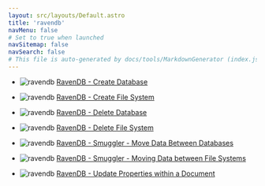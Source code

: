 ```yaml
---
layout: src/layouts/Default.astro
title: 'ravendb'
navMenu: false
# Set to true when launched
navSitemap: false
navSearch: false
# This file is auto-generated by docs/tools/MarkdownGenerator (index.js)
---
```


<ul>

<li>

![ravendb](https://i.octopus.com/library/step-templates/ravendb.png) [RavenDB - Create Database](/integrations/ravendb/ravendb-create-database)

</li>
        
<li>

![ravendb](https://i.octopus.com/library/step-templates/ravendb.png) [RavenDB - Create File System](/integrations/ravendb/ravendb-create-file-system)

</li>
        
<li>

![ravendb](https://i.octopus.com/library/step-templates/ravendb.png) [RavenDB - Delete Database](/integrations/ravendb/ravendb-delete-database)

</li>
        
<li>

![ravendb](https://i.octopus.com/library/step-templates/ravendb.png) [RavenDB - Delete File System](/integrations/ravendb/ravendb-delete-file-system)

</li>
        
<li>

![ravendb](https://i.octopus.com/library/step-templates/ravendb.png) [RavenDB - Smuggler - Move Data Between Databases](/integrations/ravendb/ravendb-smuggler-move-data-between-databases)

</li>
        
<li>

![ravendb](https://i.octopus.com/library/step-templates/ravendb.png) [RavenDB - Smuggler - Moving Data between File Systems](/integrations/ravendb/ravendb-smuggler-moving-data-between-file-systems)

</li>
        
<li>

![ravendb](https://i.octopus.com/library/step-templates/ravendb.png) [RavenDB - Update Properties within a Document](/integrations/ravendb/ravendb-update-properties-within-a-document)

</li>
        
</ul>
